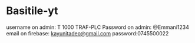 # Basitile-yt
username on admin: T 1000 TRAF-PLC
Password on admin: @Emmani1234
email on firebase: kayunitadeo@gmail.com 
password:0745500022
